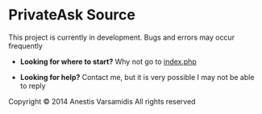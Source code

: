 ﻿PrivateAsk Source
===

This project is currently in development.
Bugs and errors may occur frequently

- **Looking for where to start?**
Why not go to [index.php](index.php)

- **Looking for help?**
Contact me, but it is very possible I may not be able to reply


Copyright © 2014
Anestis Varsamidis
All rights reserved